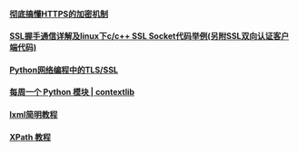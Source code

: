 #### [彻底搞懂HTTPS的加密机制](https://zhuanlan.zhihu.com/p/43789231)

#### [SSL握手通信详解及linux下c/c++ SSL Socket代码举例(另附SSL双向认证客户端代码)](https://www.cnblogs.com/LiuYanYGZ/p/10435756.html)

#### [Python网络编程中的TLS/SSL](https://zhuanlan.zhihu.com/p/34011896)

#### [每周一个 Python 模块 | contextlib](https://juejin.im/post/6844903788730384391)

#### [lxml简明教程](https://www.cnblogs.com/ospider/p/5911339.html)

#### [XPath 教程](https://www.runoob.com/xpath/xpath-tutorial.html)



